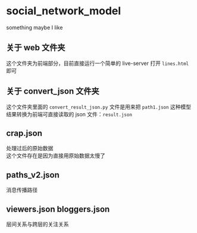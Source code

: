 # social_network_model

something maybe I like

## 关于 web 文件夹

这个文件夹为前端部分，目前直接运行一个简单的 live-server 打开 `lines.html` 即可

## 关于 convert_json 文件夹

这个文件夹里面的 `convert_result_json.py` 文件是用来把 `path1.json` 这种模型结果转换为前端可直接读取的 json 文件：`result.json`

## crap.json

处理过后的原始数据  
这个文件存在是因为直接用原始数据太慢了

## paths_v2.json

消息传播路径

## viewers.json bloggers.json

层间关系与跨层的关注关系
